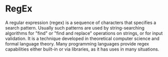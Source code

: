 # RegEx
A regular expression (regex) is a sequence of characters that specifies a search pattern. Usually such patterns are used by string-searching algorithms for "find" or "find and replace" operations on strings, or for input validation. It is a technique developed in theoretical computer science and formal language theory. Many programming languages provide regex capabilities either built-in or via libraries, as it has uses in many situations.
